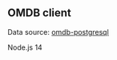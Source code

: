 ## OMDB client

Data source: [omdb-postgresql](https://github.com/iurii-kyrylenko/omdb-postgresql)

Node.js 14
